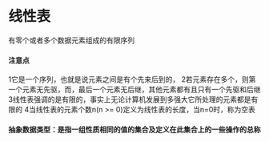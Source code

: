 # 线性表
有零个或者多个数据元素组成的有限序列
#### 注意点
1它是一个序列，也就是说元素之间是有个先来后到的，
2若元素存在多个，则第一个元素无先驱，而，最后一个元素无后继，其他元素都有且只有一个先驱和后继
3线性表强调的是有限的，事实上无论计算机发展到多强大它所处理的元素都是有限的
4当线性表的元素个数n(n >= 0)定义为线性表的长度，当n=0时，称为空表
#### 抽象数据类型：是指一组性质相同的值的集合及定义在此集合上的一些操作的总称